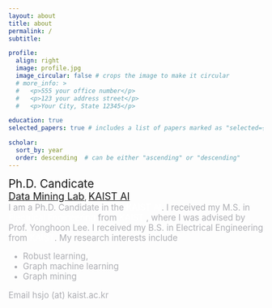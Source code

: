 ```yaml
---
layout: about
title: about
permalink: /
subtitle: 

profile:
  align: right
  image: profile.jpg
  image_circular: false # crops the image to make it circular
  # more_info: >
  #   <p>555 your office number</p>
  #   <p>123 your address street</p>
  #   <p>Your City, State 12345</p>

education: true
selected_papers: true # includes a list of papers marked as "selected={true}"

scholar:
  sort_by: year
  order: descending  # can be either "ascending" or "descending"
---
```




<div style="font-size: 1.6em"> Ph.D. Candicate </div> 
<a href='https://sites.google.com/view/kaistdata' style="font-size: 1.4em">Data Mining Lab</a>, <a href='https://gsai.kaist.ac.kr/' style="font-size: 1.4em">KAIST AI</a>
<div style="font-size:1.2em; color:#ADAEB3"> 
  I am a Ph.D. Candidate in the 
  <div style="display:inline; color:#FFFFFF">KAIST AI</div>.
  I received my M.S. in 
  <div style="display:inline; color:#FFFFFF">Electrical Engineering</div> 
  from 
  <div style="display:inline; color:#FFFFFF">KAIST</div> 
  , where I was advised by Prof. Yonghoon Lee. 
  I received my B.S. in Electrical Engineering from 
  <div style="display:inline; color:#FFFFFF">KAIST</div>. 
  My research interests include
      <ul>
          <li>Robust learning,</li>
          <li>Graph machine learning</li>
          <li>Graph mining</li>
      </ul>
</div>

<div style=";font-size:1.2em;color:#ADAEB3">
  <div style="display:inline">Email</div> 
  hsjo (at) kaist.ac.kr
</div> 
                                                                                                  